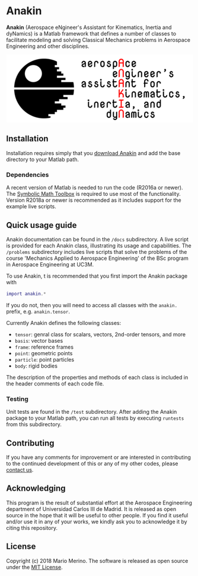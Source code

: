 # Anakin

**Anakin** (Aerospace eNgineer's Assistant for Kinematics, Inertia and dyNamics)
is a Matlab framework that defines a number of classes to facilitate modeling and
solving Classical Mechanics problems in Aerospace Engineering and other disciplines.

![Anakin logo](docs/anakin-logo.png)

## Installation

Installation requires simply that you
[download Anakin](https://github.com/mariomerinomartinez/anakin/archive/master.zip)
and add the base directory to your Matlab path.

### Dependencies

A recent version of Matlab is needed to run the code (R2016a or newer). The
[Symbolic Math Toolbox](https://www.mathworks.com/products/symbolic.html) is
required to use most of the functionality.
Version R2018a or newer is recommended as it includes support for
the example live scripts.

## Quick usage guide

Anakin documentation can be found in the `/docs` subdirectory. A live script is
provided for each Anakin class, illustrating its usage and capabilities.
The `/problems` subdirectory includes live scripts that solve the problems
of the course 'Mechanics Applied to Aerospace Engineering' of the BSc program
in Aerospace Engineering at UC3M.

To use Anakin, t is recommended that you first import the Anakin package with

```Matlab
import anakin.*
```

If you do not, then you will need to access
all classes with the `anakin.` prefix,
e.g.  `anakin.tensor`.

Currently Anakin defines the following classes:

* `tensor`: genral class for scalars, vectors, 2nd-order tensors, and more
* `basis`: vector bases
* `frame`: reference frames
* `point`: geometric points
* `particle`: point particles
* `body`: rigid bodies

The description of the properties and methods of each class is included in the
header comments of each code file.

### Testing

Unit tests are found in the `/test` subdirectory. After adding the Anakin package
to your Matlab path, you can run all tests by executing `runtests` from this
subdirectory.

## Contributing

If you have any comments for improvement or
are interested in contributing to the continued
development of this or any of my other codes, please
[contact us](mailto:mario.merino@uc3m.es).

## Acknowledging

This program is the result of substantial effort at the Aerospace Engineering
department of Universidad Carlos III de Madrid. It is released as open
source in the hope that it will be useful to other people. If you find it
useful and/or use it in any of your works, we kindly ask you to acknowledge it
by citing this repository.

## License

Copyright (c) 2018 Mario Merino.
The software is released as open source under the [MIT License](LICENSE.md).
